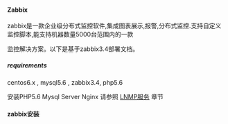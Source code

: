 #### **Zabbix**

zabbix是一款企业级分布式监控软件,集成图表展示,报警,分布式监控.支持自定义监控脚本,能支持机器数量5000台范围内的一款

监控解决方案。以下是基于zabbix3.4部署文档。

##### requirements

centos6.x , mysql5.6 , zabbix3.4, php5.6

安装PHP5.6  Mysql Server Nginx 请参照 [LNMP服务](/lnmpfu-wu.md) 章节



#### zabbix安装





